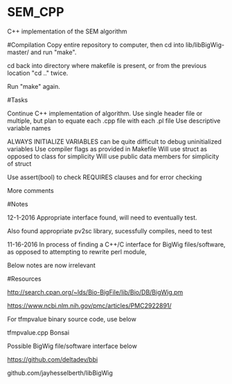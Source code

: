 # SEM_CPP
C++ implementation of the SEM algorithm

#Compilation
Copy entire repository to computer, then cd into lib/libBigWig-master/ and run "make".

cd back into directory where makefile is present, or from the previous location "cd .." twice.

Run "make" again.

#Tasks

Continue C++ implementation of algorithm.
Use single header file or multiple, but plan to equate
each .cpp file with each .pl file
Use descriptive variable names
	
ALWAYS INITIALIZE VARIABLES
	can be quite difficult to debug uninitialized variables
Use compiler flags as provided in Makefile
Will use struct as opposed to class for simplicity
Will use public data members for simplicity of struct

Use assert(bool) to check REQUIRES clauses and for error checking
	
More comments
	
#Notes

12-1-2016
Appropriate interface found, will need to eventually test.

Also found appropriate pv2sc library, sucessfully compiles, need to test

11-16-2016
In process of finding a C++/C interface for BigWig files/software, as opposed to attempting to rewrite perl module,

Below notes are now irrelevant

#Resources

http://search.cpan.org/~lds/Bio-BigFile/lib/Bio/DB/BigWig.pm

https://www.ncbi.nlm.nih.gov/pmc/articles/PMC2922891/

For tfmpvalue binary source code, use below

tfmpvalue.cpp Bonsai

Possible BigWig file/software interface below

https://github.com/deltadev/bbi

github.com/jayhesselberth/libBigWig
